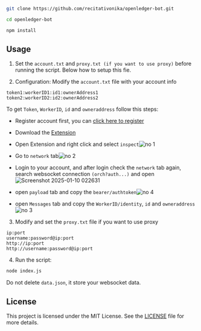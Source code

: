    ```bash
   git clone https://github.com/recitativonika/openledger-bot.git
   ```
   ```bash
   cd openledger-bot
   ```
   ```bash
   npm install
   ```



## Usage


1. Set the `account.txt` and `proxy.txt (if you want to use proxy)` before running the script. Below how to setup this fie.


2. Configuration:
   Modify the `account.txt` file with your account info
```
token1:workerID1:id1:ownerAddress1
token2:workerID2:id2:ownerAddress2
```
To get `Token`, `WorkerID`, `id` and `owneraddress` follow this steps:
- Register account first, you can [click here to register](https://testnet.openledger.xyz/?referral_code=ffqrnwqlzq)
- Download the [Extension](https://chromewebstore.google.com/detail/teneo-community-node/emcclcoaglgcpoognfiggmhnhgabppkm)
- Open Extension and right click and select `inspect`![no 1](https://github.com/user-attachments/assets/8abd970b-c1bc-44e1-b305-a9d76e7af063)

- Go to `network` tab![no 2](https://github.com/user-attachments/assets/4fa5e1ce-b49c-46c4-b70e-26307d465d62)

- Login to your account, and after login check the `network` tab again, search websocket connection `(orch?auth...)` and open![Screenshot 2025-01-10 022631](https://github.com/user-attachments/assets/a09ab2e5-7873-44c4-a3ce-26feb0ee1dd0)

- open `payload` tab and copy the `bearer/authtoken`![no 4](https://github.com/user-attachments/assets/1a14f452-ae2a-46e6-8d14-1a4d24ebd357)

- open `Messages` tab and copy the `WorkerID/identity`, `id` and `owneraddress` ![no 3](https://github.com/user-attachments/assets/ec6069e8-6a22-45cd-bdc5-ac9352b155f5)



3. Modify and set the `proxy.txt` file if you want to use proxy
```
ip:port
username:password@ip:port
http://ip:port
http://username:password@ip:port
```
4. Run the script:
```bash
node index.js
```
Do not delete `data.json`, it store your websocket data. 

## License
This project is licensed under the MIT License. See the [LICENSE](LICENSE) file for more details.
